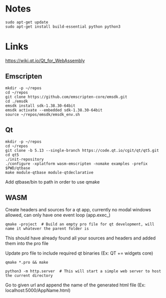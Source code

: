 # Notes
```
sudo apt-get update
sudo apt-get install build-essential python python3
```

# Links
https://wiki.qt.io/Qt_for_WebAssembly

## Emscripten
```
mkdir -p ~/repos
cd ~/repos
git clone https://github.com/emscripten-core/emsdk.git
cd ./emsdk
emsdk install sdk-1.38.30-64bit
emsdk activate --embedded sdk-1.38.30-64bit
source ~/repos/emsdk/emsdk_env.sh
```

## Qt
```
mkdir -p ~/repos
cd ~/repos
git clone -b 5.13 --single-branch https://code.qt.io/cgit/qt/qt5.git
cd qt5
./init-repository
./configure -xplatform wasm-emscripten -nomake examples -prefix $PWD/qtbase
make module-qtbase module-qtdeclarative
```
Add qtbase/bin to path in order to use qmake

## WASM
Create headers and sources for a qt app, currently no modal windows allowed, can only have one event loop (app.exec_)

`qmake -project  # Build an empty pro file for qt development, will name it whatever the parent folder is`

This should have already found all your sources and headers and added them into the pro file

Update pro file to include required qt binaries (Ex: QT += widgets core)

`qmake *.pro && make`

`python3 -m http.server  # This will start a simple web server to host the current directory`

Go to given url and append the name of the generated html file (Ex: localhost:5000/AppName.html)
